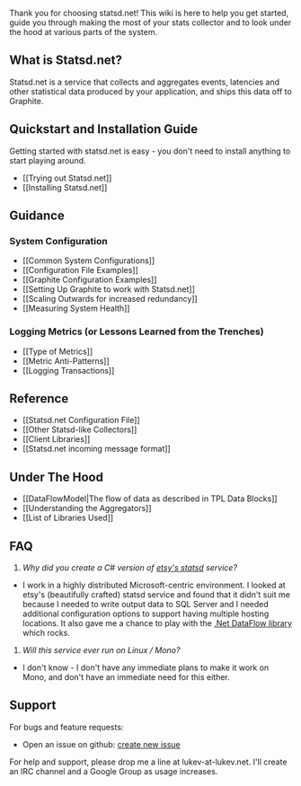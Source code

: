 ﻿Thank you for choosing statsd.net! This wiki is here to help you get started, guide you through making the most of your stats collector and to look under the hood at various parts of the system.

## What is Statsd.net?
Statsd.net is a service that collects and aggregates events, latencies and other statistical data produced by your application, and ships this data off to Graphite.

## Quickstart and Installation Guide
Getting started with statsd.net is easy - you don't need to install anything to start playing around.
* [[Trying out Statsd.net]]
* [[Installing Statsd.net]]

## Guidance

### System Configuration
* [[Common System Configurations]]
* [[Configuration File Examples]]
* [[Graphite Configuration Examples]]
* [[Setting Up Graphite to work with Statsd.net]]
* [[Scaling Outwards for increased redundancy]]
* [[Measuring System Health]]

### Logging Metrics (or Lessons Learned from the Trenches)
* [[Type of Metrics]]
* [[Metric Anti-Patterns]]
* [[Logging Transactions]]

## Reference
* [[Statsd.net Configuration File]]
* [[Other Statsd-like Collectors]]
* [[Client Libraries]]
* [[Statsd.net incoming message format]]

## Under The Hood
* [[DataFlowModel|The flow of data as described in TPL Data Blocks]]
* [[Understanding the Aggregators]]
* [[List of Libraries Used]]

## FAQ
1. *Why did you create a C# version of [etsy's statsd](https://github.com/etsy/statsd) service?*
 * I work in a highly distributed Microsoft-centric environment. I looked at etsy's (beautifully crafted) statsd service and found that it didn't suit me because I needed to write output data to SQL Server and I needed additional configuration options to support having multiple hosting locations. It also gave me a chance to play with the [.Net DataFlow library](http://msdn.microsoft.com/en-us/library/hh228603.aspx) which rocks.
1. *Will this service ever run on Linux / Mono?*
 * I don't know - I don't have any immediate plans to make it work on Mono, and don't have an immediate need for this either.

## Support
For bugs and feature requests:
* Open an issue on github: [create new issue](https://github.com/lukevenediger/statsd.net/issues/new)

For help and support, please drop me a line at lukev-at-lukev.net. I'll create an IRC channel and a Google Group as usage increases.